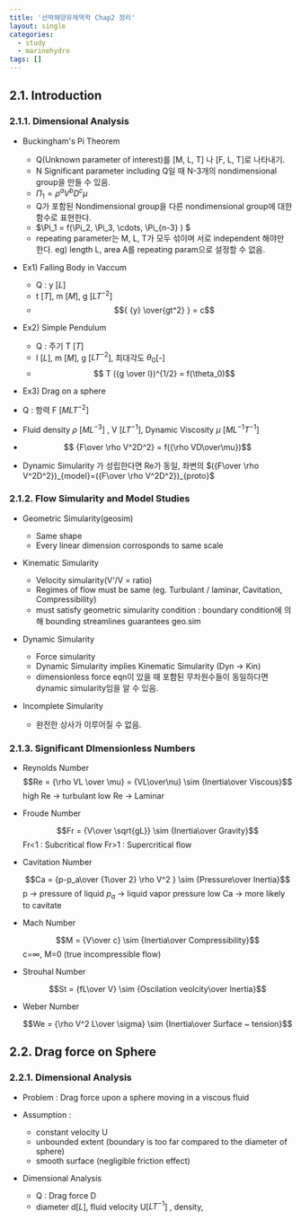 ```yaml
---
title: '선박해양유체역학 Chap2 정리'
layout: single
categories:
  - study
  - marinehydro
tags: []
---
```


## 2.1. Introduction

### 2.1.1. Dimensional Analysis

- Buckingham's Pi Theorem

  - Q(Unknown parameter of interest)를 [M, L, T] 나 [F, L, T]로 나타내기.
  - N Significant parameter including Q일 때 N-3개의 nondimensional group을 만들 수 있음.
  - $\Pi_1 = \rho^a V^b D^c \mu$
  - Q가 포함된 Nondimensional group을 다른 nondimensional group에 대한 함수로 표현한다. 
  - $\Pi_1 = f(\Pi_2, \Pi_3, \cdots, \Pi_{n-3} ) $
  - repeating parameter는 M, L, T가 모두 섞이며 서로 independent 해야만 한다. eg) length L, area A를 repeating param으로 설정할 수 없음.

- Ex1) Falling Body in Vaccum

  - Q : y [$L$]
  - t [$T$], m [$M$], g [$LT^{-2}$]
  - $${ {y} \over{gt^2} } = c$$

- Ex2) Simple Pendulum

  - Q : 주기 T [$T$]
  - l [$L$], m [$M$], g [$LT^{-2}$], 최대각도 $\theta_0$[-]
  - $$ T ({g \over l})^{1/2} = f(\theta_0)$$

- Ex3) Drag on a sphere

- Q : 항력 F [$MLT^{-2}$]
- Fluid density $\rho$ [$ML^{-3}$] , V [$LT^{-1}$], Dynamic Viscosity $\mu$ [$ML^{-1}T^{-1}$]
- $$ {F\over \rho V^2D^2} = f({\rho VD\over\mu})$$
- Dynamic Simularity 가 성립한다면 Re가 동일, 좌변의 $({F\over \rho V^2D^2})_{model}=({F\over \rho V^2D^2})_{proto}$

### 2.1.2. Flow Simularity and Model Studies

- Geometric Simularity(geosim)

  - Same shape
  - Every linear dimension corrosponds to same scale

- Kinematic Simularity

  - Velocity simularity(V'/V = ratio)
  - Regimes of flow must be same (eg. Turbulant / laminar, Cavitation, Compressibility)
  - must satisfy geometric simularity condition : boundary condition에 의해 bounding streamlines guarantees geo.sim

- Dynamic Simularity

   - Force simularity 
   - Dynamic Simularity implies Kinematic Simularity (Dyn -> Kin)
   - dimensionless force eqn이 있을 때 포함된 무차원수들이 동일하다면 dynamic simularity임을 알 수 있음.

- Incomplete Simularity

  - 완전한 상사가 이루어질 수 없음.

### 2.1.3. Significant DImensionless Numbers

-  Reynolds Number
  $$Re = {\rho VL \over \mu} = {VL\over\nu} \sim {Inertia\over Viscous}$$
  high Re -> turbulant
  low Re -> Laminar

- Froude Number

  $$Fr = {V\over \sqrt{gL}}  \sim {Inertia\over Gravity}$$
  Fr<1 : Subcritical flow
  Fr>1 : Supercritical flow

- Cavitation Number

  $$Ca = {p-p_a\over {1\over 2} \rho V^2 }  \sim {Pressure\over Inertia}$$
  p -> pressure of liquid
  $p_a$ -> liquid vapor pressure
  low Ca -> more likely to cavitate

- Mach Number

  $$M = {V\over c}  \sim {Inertia\over Compressibility}$$
  c=$\infty$, M=0 (true incompressible flow)

- Strouhal Number

  $$St = {fL\over V}  \sim {Oscilation veolcity\over Inertia}$$

- Weber Number

  $$We = {\rho V^2 L\over \sigma}  \sim {Inertia\over Surface ~ tension}$$

## 2.2. Drag force on Sphere

### 2.2.1. Dimensional Analysis

- Problem : Drag force upon a sphere moving in a viscous fluid
- Assumption : 

  - constant velocity U
  - unbounded extent (boundary is too far compared to the  diameter of sphere)
  - smooth surface (negligible friction effect)

- Dimensional Analysis

  - Q : Drag force D
  - diameter d[$L$], fluid velocity U[$LT^{-1}$] , density, 